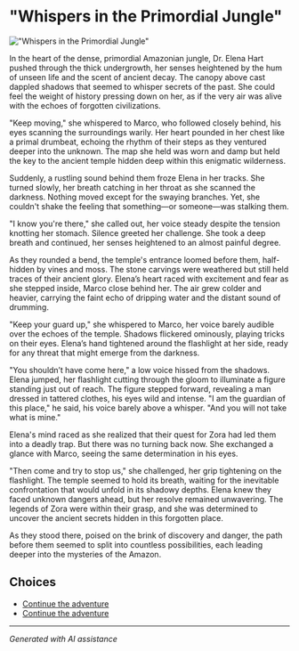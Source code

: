 # **"Whispers in the Primordial Jungle"**

![**"Whispers in the Primordial Jungle"**](../input_images/20221113_161556.jpg)

In the heart of the dense, primordial Amazonian jungle, Dr. Elena Hart pushed through the thick undergrowth, her senses heightened by the hum of unseen life and the scent of ancient decay. The canopy above cast dappled shadows that seemed to whisper secrets of the past. She could feel the weight of history pressing down on her, as if the very air was alive with the echoes of forgotten civilizations.

"Keep moving," she whispered to Marco, who followed closely behind, his eyes scanning the surroundings warily. Her heart pounded in her chest like a primal drumbeat, echoing the rhythm of their steps as they ventured deeper into the unknown. The map she held was worn and damp but held the key to the ancient temple hidden deep within this enigmatic wilderness.

Suddenly, a rustling sound behind them froze Elena in her tracks. She turned slowly, her breath catching in her throat as she scanned the darkness. Nothing moved except for the swaying branches. Yet, she couldn't shake the feeling that something—or someone—was stalking them.

"I know you're there," she called out, her voice steady despite the tension knotting her stomach. Silence greeted her challenge. She took a deep breath and continued, her senses heightened to an almost painful degree.

As they rounded a bend, the temple's entrance loomed before them, half-hidden by vines and moss. The stone carvings were weathered but still held traces of their ancient glory. Elena’s heart raced with excitement and fear as she stepped inside, Marco close behind her. The air grew colder and heavier, carrying the faint echo of dripping water and the distant sound of drumming.

"Keep your guard up," she whispered to Marco, her voice barely audible over the echoes of the temple. Shadows flickered ominously, playing tricks on their eyes. Elena’s hand tightened around the flashlight at her side, ready for any threat that might emerge from the darkness.

"You shouldn’t have come here," a low voice hissed from the shadows. Elena jumped, her flashlight cutting through the gloom to illuminate a figure standing just out of reach. The figure stepped forward, revealing a man dressed in tattered clothes, his eyes wild and intense. "I am the guardian of this place," he said, his voice barely above a whisper. "And you will not take what is mine."

Elena's mind raced as she realized that their quest for Zora had led them into a deadly trap. But there was no turning back now. She exchanged a glance with Marco, seeing the same determination in his eyes.

"Then come and try to stop us," she challenged, her grip tightening on the flashlight. The temple seemed to hold its breath, waiting for the inevitable confrontation that would unfold in its shadowy depths. Elena knew they faced unknown dangers ahead, but her resolve remained unwavering. The legends of Zora were within their grasp, and she was determined to uncover the ancient secrets hidden in this forgotten place.

As they stood there, poised on the brink of discovery and danger, the path before them seemed to split into countless possibilities, each leading deeper into the mysteries of the Amazon.


## Choices

* [Continue the adventure](./20221113_161540.md)
* [Continue the adventure](./20221013_144305.md)


---
*Generated with AI assistance*
